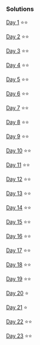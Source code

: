 ### Solutions

[Day 1](lib/day_1.ml) ⭐⭐

[Day 2](lib/day_2.ml) ⭐⭐

[Day 3](lib/day_3.ml) ⭐⭐

[Day 4](lib/day_4.ml) ⭐⭐

[Day 5](lib/day_5.ml) ⭐⭐

[Day 6](lib/day_6.ml) ⭐⭐

[Day 7](lib/day_7.ml) ⭐⭐

[Day 8](lib/day_8.ml) ⭐⭐

[Day 9](lib/day_9.ml) ⭐⭐

[Day 10](lib/day_10.ml) ⭐⭐

[Day 11](lib/day_11.ml) ⭐⭐

[Day 12](lib/day_12.ml) ⭐⭐

[Day 13](lib/day_13.ml) ⭐⭐

[Day 14](lib/day_14.ml) ⭐⭐

[Day 15](lib/day_15.ml) ⭐⭐

[Day 16](lib/day_16.ml) ⭐⭐

[Day 17](lib/day_17.ml) ⭐⭐

[Day 18](lib/day_18.ml) ⭐⭐

[Day 19](lib/day_19.ml) ⭐⭐

[Day 20](lib/day_20.ml) ⭐

[Day 21](lib/day_21.ml) ⭐

[Day 22](lib/day_22.ml) ⭐⭐

[Day 23](lib/day_23.ml) ⭐⭐
